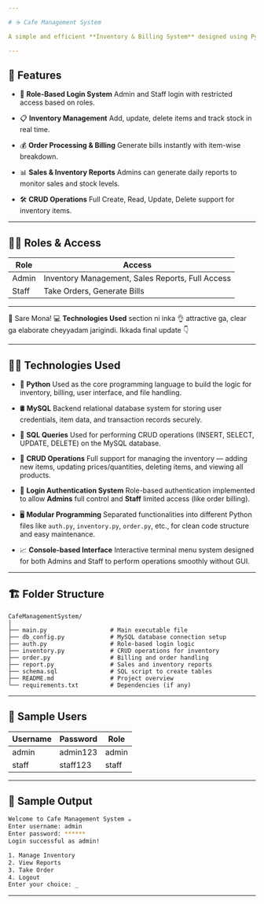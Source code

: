 ```yaml
---

# ☕ Cafe Management System

A simple and efficient **Inventory & Billing System** designed using Python and MySQL for managing daily cafe operations. Now enhanced with a 🔐 **Role-Based Login System** for secure access control.

---
```


## 🚀 Features

* 🔐 **Role-Based Login System**
  Admin and Staff login with restricted access based on roles.

* 📋 **Inventory Management**
  Add, update, delete items and track stock in real time.

* 💰 **Order Processing & Billing**
  Generate bills instantly with item-wise breakdown.

* 📊 **Sales & Inventory Reports**
  Admins can generate daily reports to monitor sales and stock levels.

* 🛠️ **CRUD Operations**
  Full Create, Read, Update, Delete support for inventory items.

---

## 👩‍💼 Roles & Access

| Role  | Access                                           |
| ----- | ------------------------------------------------ |
| Admin | Inventory Management, Sales Reports, Full Access |
| Staff | Take Orders, Generate Bills                      |

---

💯 Sare Mona! 💻 **Technologies Used** section ni inka 👌 attractive ga, clear ga elaborate cheyyadam jarigindi. Ikkada final update 👇

---

## 🧑‍💻 Technologies Used

* 🐍 **Python**
  Used as the core programming language to build the logic for inventory, billing, user interface, and file handling.

* 🛢️ **MySQL**
  Backend relational database system for storing user credentials, item data, and transaction records securely.

* 🧮 **SQL Queries**
  Used for performing CRUD operations (INSERT, SELECT, UPDATE, DELETE) on the MySQL database.

* 🔁 **CRUD Operations**
  Full support for managing the inventory — adding new items, updating prices/quantities, deleting items, and viewing all products.

* 🔐 **Login Authentication System**
  Role-based authentication implemented to allow **Admins** full control and **Staff** limited access (like order billing).

* 🖥️ **Modular Programming**
  Separated functionalities into different Python files like `auth.py`, `inventory.py`, `order.py`, etc., for clean code structure and easy maintenance.

* 📈 **Console-based Interface**
  Interactive terminal menu system designed for both Admins and Staff to perform operations smoothly without GUI.


---

## 🏗️ Folder Structure

```
CafeManagementSystem/
│
├── main.py                  # Main executable file
├── db_config.py             # MySQL database connection setup
├── auth.py                  # Role-based login logic
├── inventory.py             # CRUD operations for inventory
├── order.py                 # Billing and order handling
├── report.py                # Sales and inventory reports
├── schema.sql               # SQL script to create tables
├── README.md                # Project overview
└── requirements.txt         # Dependencies (if any)
```

---

## 🧪 Sample Users

| Username | Password | Role  |
| -------- | -------- | ----- |
| admin    | admin123 | admin |
| staff    | staff123 | staff |

---

## 📸 Sample Output

```bash
Welcome to Cafe Management System ☕
Enter username: admin
Enter password: ******
Login successful as admin!

1. Manage Inventory
2. View Reports
3. Take Order
4. Logout
Enter your choice: _
```

---

